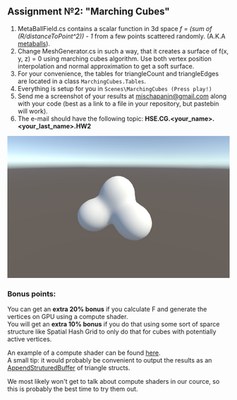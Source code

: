 ## Assignment №2: "Marching Cubes"

1. MetaBallField.cs contains a scalar function in 3d space *f = (sum of (R/distanceToPoint^2)) - 1* from a few points scattered randomly. (A.K.A [metaballs](https://en.wikipedia.org/wiki/Metaballs)).
2. Change MeshGenerator.cs in such a way, that it creates a surface of f(x, y, z) = 0 using marching cubes algorithm. Use both vertex position interpolation and normal approximation to get a soft surface.
3. For your convenience, the tables for triangleCount and triangleEdges are located in a class `MarchingCubes.Tables`.
4. Everything is setup for you in `Scenes\MarchingCubes (Press play!)`
5. Send me a screenshot of your results at mischapanin@gmail.com along with your code (best as a link to a file in your repository, but pastebin will work).
6. The e-mail should have the following topic: __HSE.CG.<your_name>.<your_last_name>.HW2__

![Desired result](./Result.png)

### Bonus points:
You can get an **extra 20% bonus** if you calculate F and generate the vertices on GPU using a compute shader.   
You will get an **extra 10% bonus** if you do that using some sort of sparce structure like Spatial Hash Grid to only do that for cubes with potentially active vertices.

An example of a compute shader can be found [here](https://www.reddit.com/r/Unity3D/comments/7pa6bq/drawing_mandelbrot_fractal_using_gpu_compute/).    
A small tip: it would probably be convenient to output the results as an [AppendStruturedBuffer](https://docs.unity3d.com/ScriptReference/ComputeBufferType.Append.html) of triangle structs.

We most likely won't get to talk about compute shaders in our cource, so this is probably the best time to try them out.
